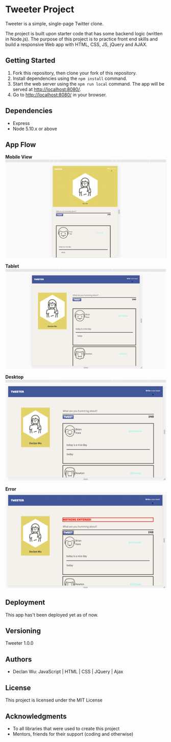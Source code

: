 # Tweeter Project

Tweeter is a simple, single-page Twitter clone.

The project is built upon starter code that has some backend logic (written in Node.js). The purpose of this project is to practice front end skills and build a responsive Web app with HTML, CSS, JS, jQuery and AJAX. 

## Getting Started

1. Fork this repository, then clone your fork of this repository.
2. Install dependencies using the `npm install` command.
3. Start the web server using the `npm run local` command. The app will be served at <http://localhost:8080/>.
4. Go to <http://localhost:8080/> in your browser.

## Dependencies

- Express
- Node 5.10.x or above

## App Flow

__Mobile View__
!["mobile"](https://github.com/declan-wu/tweeter/blob/master/public/images/mobile.png)

__Tablet__
!["tablet"](https://github.com/declan-wu/tweeter/blob/master/public/images/tab.png)

__Desktop__
!["desktop"](https://github.com/declan-wu/tweeter/blob/master/public/images/desktop.png)

__Error__
!["error handling"](https://github.com/declan-wu/tweeter/blob/master/public/images/error.png)


## Deployment

This app has't been deployed yet as of now. 

## Versioning

Tweeter 1.0.0

## Authors

* Declan Wu: JavaScript | HTML | CSS | JQuery | Ajax 

## License

This project is licensed under the MIT License

## Acknowledgments

* To all libraries that were used to create this project
* Mentors, friends for their support (coding and otherwise)

